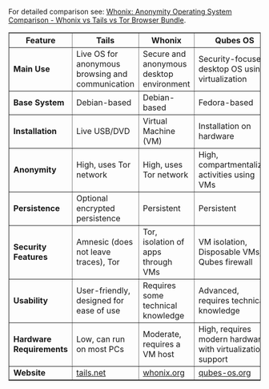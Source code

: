 <!DOCTYPE html>
<html lang="en">
<head>
  <meta charset="UTF-8">
  <meta name="viewport" content="width=device-width, initial-scale=1.0">
<title>Comparison of Tails, Whonix, and Qubes</title>
</head>
<body>

 <p>For detailed comparison see: <a href="https://www.whonix.org/wiki/Comparison_with_Others">Whonix: Anonymity Operating System Comparison - Whonix vs Tails vs Tor Browser Bundle</a>.</p>

  <table border="1">
    <thead>
      <tr>
        <th>Feature</th>
        <th>Tails</th>
        <th>Whonix</th>
        <th>Qubes OS</th>
      </tr>
    </thead>
    <tbody>
      <tr>
        <td><strong>Main Use</strong></td>
        <td>Live OS for anonymous browsing and communication</td>
        <td>Secure and anonymous desktop environment</td>
        <td>Security-focused desktop OS using virtualization</td>
      </tr>
      <tr>
        <td><strong>Base System</strong></td>
        <td>Debian-based</td>
        <td>Debian-based</td>
        <td>Fedora-based</td>
      </tr>
      <tr>
        <td><strong>Installation</strong></td>
        <td>Live USB/DVD</td>
        <td>Virtual Machine (VM)</td>
        <td>Installation on hardware</td>
      </tr>
      <tr>
        <td><strong>Anonymity</strong></td>
        <td>High, uses Tor network</td>
        <td>High, uses Tor network</td>
        <td>High, compartmentalizes activities using VMs</td>
      </tr>
      <tr>
        <td><strong>Persistence</strong></td>
        <td>Optional encrypted persistence</td>
        <td>Persistent</td>
        <td>Persistent</td>
      </tr>
      <tr>
        <td><strong>Security Features</strong></td>
        <td>Amnesic (does not leave traces), Tor</td>
        <td>Tor, isolation of apps through VMs</td>
        <td>VM isolation, Disposable VMs, Qubes firewall</td>
      </tr>
      <tr>
        <td><strong>Usability</strong></td>
        <td>User-friendly, designed for ease of use</td>
        <td>Requires some technical knowledge</td>
        <td>Advanced, requires technical knowledge</td>
      </tr>
      <tr>
        <td><strong>Hardware Requirements</strong></td>
        <td>Low, can run on most PCs</td>
        <td>Moderate, requires a VM host</td>
        <td>High, requires modern hardware with virtualization support</td>
      </tr>
      <tr>
        <td><strong>Website</strong></td>
        <td><a href="https://tails.net">tails.net</a></td>
        <td><a href="https://www.whonix.org/">whonix.org</a></td>
        <td><a href="https://www.qubes-os.org/">qubes-os.org</a></td>
      </tr>
    </tbody>
  </table>
</body>
</html>
